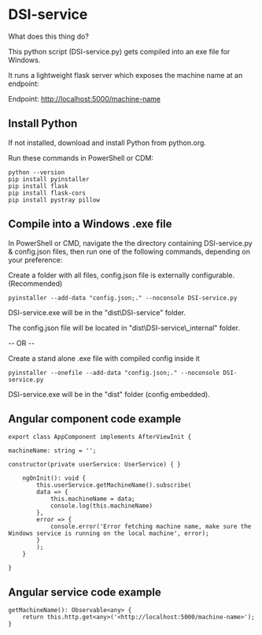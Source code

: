 # DSI-service

What does this thing do?

This python script (DSI-service.py) gets compiled into an exe file for Windows.

It runs a lightweight flask server which exposes the machine name at an endpoint:

Endpoint: <http://localhost:5000/machine-name>

## Install Python

If not installed, download and install Python from python.org.

Run these commands in PowerShell or CDM:

    python --version
    pip install pyinstaller
    pip install flask
    pip install flask-cors
    pip install pystray pillow

## Compile into a Windows .exe file

In PowerShell or CMD, navigate the the directory containing DSI-service.py & config.json files, then run one of the following commands, depending on your preference:

Create a folder with all files, config.json file is externally configurable. (Recommended)

    pyinstaller --add-data "config.json;." --noconsole DSI-service.py

DSI-service.exe will be in the "dist\DSI-service" folder.

The config.json file will be located in "dist\\DSI-service\\_internal" folder.

-- OR --

Create a stand alone .exe file with compiled config inside it

    pyinstaller --onefile --add-data "config.json;." --noconsole DSI-service.py

DSI-service.exe will be in the "dist" folder (config embedded).


## Angular component code example

    export class AppComponent implements AfterViewInit {
    
    machineName: string = '';
    
    constructor(private userService: UserService) { }

        ngOnInit(): void {
            this.userService.getMachineName().subscribe(
            data => {
                this.machineName = data;
                console.log(this.machineName)
            },
            error => {
                console.error('Error fetching machine name, make sure the Windows service is running on the local machine', error);
            }
            );
        }

    }

## Angular service code example

    getMachineName(): Observable<any> {
        return this.http.get<any>('<http://localhost:5000/machine-name>');
    }
